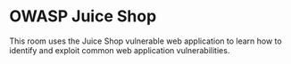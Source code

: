 # OWASP Juice Shop

This room uses the Juice Shop vulnerable web application to learn how to identify and exploit common web application vulnerabilities.
